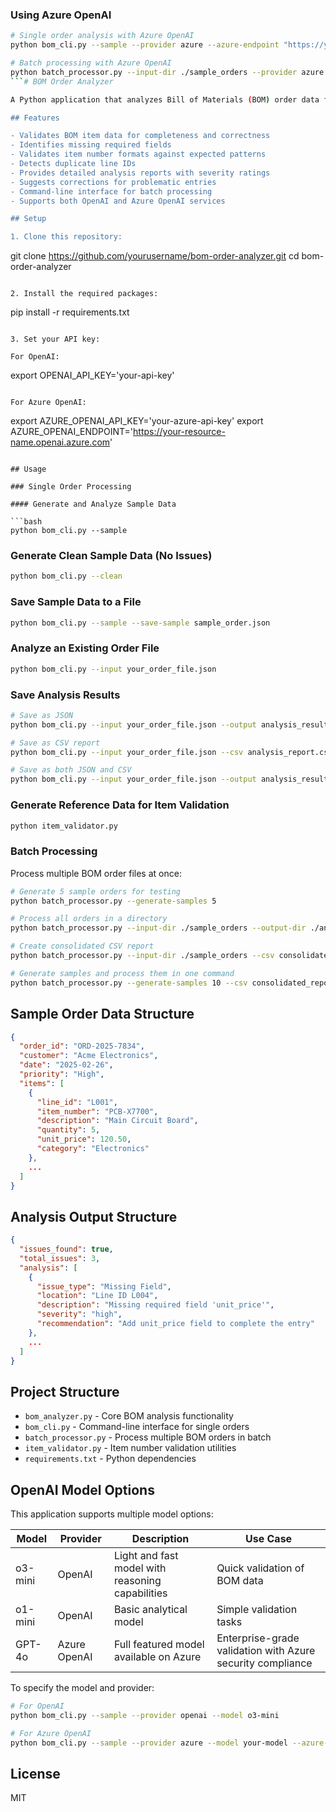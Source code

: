 ### Using Azure OpenAI

```bash
# Single order analysis with Azure OpenAI
python bom_cli.py --sample --provider azure --azure-endpoint "https://your-resource.openai.azure.com" --azure-deployment "your-deployment-name"

# Batch processing with Azure OpenAI
python batch_processor.py --input-dir ./sample_orders --provider azure --azure-deployment "your-deployment-name"
```# BOM Order Analyzer

A Python application that analyzes Bill of Materials (BOM) order data for missing entries or discrepancies using OpenAI's o3-mini model or Azure OpenAI Service.

## Features

- Validates BOM item data for completeness and correctness
- Identifies missing required fields
- Validates item number formats against expected patterns
- Detects duplicate line IDs
- Provides detailed analysis reports with severity ratings
- Suggests corrections for problematic entries
- Command-line interface for batch processing
- Supports both OpenAI and Azure OpenAI services

## Setup

1. Clone this repository:
   ```
   git clone https://github.com/yourusername/bom-order-analyzer.git
   cd bom-order-analyzer
   ```

2. Install the required packages:
   ```
   pip install -r requirements.txt
   ```

3. Set your API key:

   For OpenAI:
   ```
   export OPENAI_API_KEY='your-api-key'
   ```

   For Azure OpenAI:
   ```
   export AZURE_OPENAI_API_KEY='your-azure-api-key'
   export AZURE_OPENAI_ENDPOINT='https://your-resource-name.openai.azure.com'
   ```

## Usage

### Single Order Processing

#### Generate and Analyze Sample Data

```bash
python bom_cli.py --sample
```

### Generate Clean Sample Data (No Issues)

```bash
python bom_cli.py --clean
```

### Save Sample Data to a File

```bash
python bom_cli.py --sample --save-sample sample_order.json
```

### Analyze an Existing Order File

```bash
python bom_cli.py --input your_order_file.json
```

### Save Analysis Results

```bash
# Save as JSON
python bom_cli.py --input your_order_file.json --output analysis_results.json

# Save as CSV report
python bom_cli.py --input your_order_file.json --csv analysis_report.csv

# Save as both JSON and CSV
python bom_cli.py --input your_order_file.json --output analysis_results.json --csv analysis_report.csv
```

### Generate Reference Data for Item Validation

```bash
python item_validator.py
```

### Batch Processing

Process multiple BOM order files at once:

```bash
# Generate 5 sample orders for testing
python batch_processor.py --generate-samples 5

# Process all orders in a directory
python batch_processor.py --input-dir ./sample_orders --output-dir ./analysis_results

# Create consolidated CSV report
python batch_processor.py --input-dir ./sample_orders --csv consolidated_report.csv

# Generate samples and process them in one command
python batch_processor.py --generate-samples 10 --csv consolidated_report.csv
```

## Sample Order Data Structure

```json
{
  "order_id": "ORD-2025-7834",
  "customer": "Acme Electronics",
  "date": "2025-02-26",
  "priority": "High",
  "items": [
    {
      "line_id": "L001",
      "item_number": "PCB-X7700",
      "description": "Main Circuit Board",
      "quantity": 5,
      "unit_price": 120.50,
      "category": "Electronics"
    },
    ...
  ]
}
```

## Analysis Output Structure

```json
{
  "issues_found": true,
  "total_issues": 3,
  "analysis": [
    {
      "issue_type": "Missing Field",
      "location": "Line ID L004",
      "description": "Missing required field 'unit_price'",
      "severity": "high",
      "recommendation": "Add unit_price field to complete the entry"
    },
    ...
  ]
}
```

## Project Structure

- `bom_analyzer.py` - Core BOM analysis functionality
- `bom_cli.py` - Command-line interface for single orders
- `batch_processor.py` - Process multiple BOM orders in batch
- `item_validator.py` - Item number validation utilities
- `requirements.txt` - Python dependencies

## OpenAI Model Options

This application supports multiple model options:

| Model | Provider | Description | Use Case |
|-------|----------|-------------|----------|
| o3-mini | OpenAI | Light and fast model with reasoning capabilities | Quick validation of BOM data |
| o1-mini | OpenAI | Basic analytical model | Simple validation tasks |
| GPT-4o | Azure OpenAI | Full featured model available on Azure | Enterprise-grade validation with Azure security compliance |

To specify the model and provider:
```bash
# For OpenAI
python bom_cli.py --sample --provider openai --model o3-mini

# For Azure OpenAI
python bom_cli.py --sample --provider azure --model your-model --azure-endpoint "https://your-resource.openai.azure.com" --azure-deployment "your-deployment-name"
```

## License

MIT
